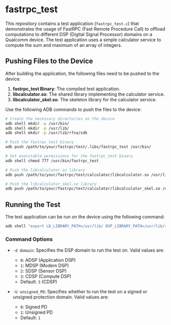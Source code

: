 # fastrpc_test

This repository contains a test application (`fastrpc_test.c`) that demonstrates the usage of FastRPC (Fast Remote Procedure Call) to offload computations to different DSP (Digital Signal Processor) domains on a Qualcomm device. The test application uses a simple calculator service to compute the sum and maximum of an array of integers.

## Pushing Files to the Device

After building the application, the following files need to be pushed to the device:

1. **fastrpc_test Binary**: The compiled test application.
2. **libcalculator.so**: The shared library implementing the calculator service.
3. **libcalculator_skel.so**: The skeleton library for the calculator service.

Use the following ADB commands to push the files to the device:

```bash
# Create the necessary directories on the device
adb shell mkdir -p /usr/bin/
adb shell mkdir -p /usr/lib/
adb shell mkdir -p /usr/lib/rfsa/sdk

# Push the fastrpc_test binary
adb push /path/to/your/fastrpc/test/.libs/fastrpc_test /usr/bin/

# Set executable permissions for the fastrpc_test binary
adb shell chmod 777 /usr/bin/fastrpc_test

# Push the libcalculator.so library
adb push /path/to/your/fastrpc/test/calculator/libcalculator.so /usr/lib/

# Push the libcalculator_skel.so library
adb push /path/to/your/fastrpc/test/calculator/libcalculator_skel.so /usr/lib/rfsa/sdk/
```

## Running the Test

The test application can be run on the device using the following command:

```bash
adb shell "export LD_LIBRARY_PATH=/usr/lib/ DSP_LIBRARY_PATH=/usr/lib/rfsa/sdk; /usr/bin/fastrpc_test -d 3 -U 1"
```
### Command Options

- `-d domain`: Specifies the DSP domain to run the test on. Valid values are:
  - `0`: ADSP (Application DSP)
  - `1`: MDSP (Modem DSP)
  - `2`: SDSP (Sensor DSP)
  - `3`: CDSP (Compute DSP)
  - Default: `3` (CDSP)

- `-U unsigned_PD`: Specifies whether to run the test on a signed or unsigned protection domain. Valid values are:
  - `0`: Signed PD
  - `1`: Unsigned PD
  - Default: `1`